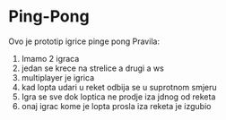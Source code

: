 # Ping-Pong
Ovo je prototip igrice pinge pong
Pravila: 
1. Imamo 2 igraca
2. jedan se krece na strelice a drugi a ws
3. multiplayer je igrica
4. kad lopta udari u reket odbija se u suprotnom smjeru
5. Igra se sve dok loptica ne prodje iza jdnog od reketa
6. onaj igrac kome je lopta prosla iza reketa je izgubio
